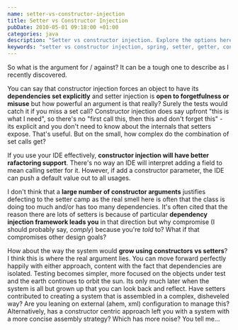 ```yaml
---
name: setter-vs-constructor-injection
title: Setter vs Constructor Injection
pubDate: 2010-05-01 09:18:00 +01:00
categories: java
description: "Setter vs constructor injection. Explore the options here."
keywords: "setter vs constructor injection, spring, setter, getter, constructor, java"
---
```


So what is the argument for / against? It can be a tough one to describe as I recently discovered.
  
You can say that constructor injection forces an object to have its __dependencies set explicitly__ and setter injection is __open to forgetfulness or misuse__ but how powerful an argument is that really? Surely the tests would catch it if you miss a set call? Constructor injection does say upfront "this is what I need", so there's no "first call this, then this and don't forget this" - its explicit and you don't need to know about the internals that setters expose. That's useful. But on the small, how complex do the combination of set calls get?

If you use your IDE effectively, __constructor injection will have better rafactoring support__. There's no way an IDE will interpret adding a field to mean calling setter for it. However, if add a constructor parameter, the IDE can push a default value out to all usages.
  
I don't think that a __large number of constructor arguments__ justifies defecting to the setter camp as the real smell here is often that the class is doing too much and/or has too many dependencies. It's often cited that the reason there are lots of setters is because of particular __dependency injection framework leads you__ in that direction but why compromise (I should probably say, _comply_) because you're _told_ to? What if that compromises other design goals?

  
How about the way the system would __grow using constructors vs setters__? I think this is where the real argument lies. You can move forward perfectly happily with either approach, content with the fact that dependencies are isolated. Testing becomes simpler, more focused on the objects under test and the earth continues to orbit the sun. Its only much later when the system is all but grown up that you can look back and reflect. Have setters contributed to creating a system that is assembled in a complex, disheveled way? Are you leaning on external (ahem, xml) configuration to manage this? Alternatively, has a constructor centric approach left you with a system with a more concise assembly strategy? Which has more noise? You tell me...

  



